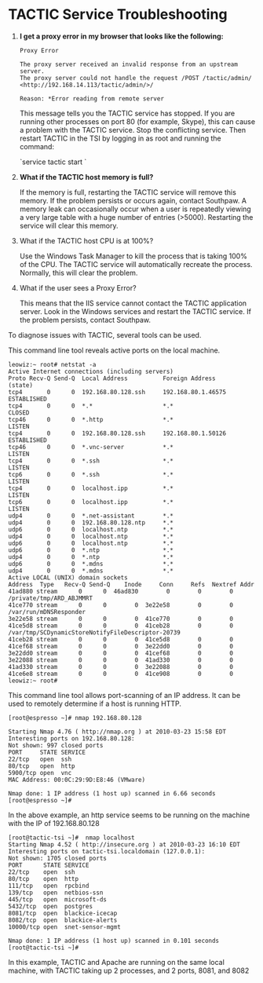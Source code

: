 # TACTIC Service Troubleshooting

1.  **I get a proxy error in my browser that looks like the following:**

        Proxy Error

        The proxy server received an invalid response from an upstream server.
        The proxy server could not handle the request /POST /tactic/admin/
        <http://192.168.14.113/tactic/admin/>/

        Reason: *Error reading from remote server

    This message tells you the TACTIC service has stopped. If you are
    running other processes on port 80 (for example, Skype), this can cause
    a problem with the TACTIC service. Stop the conflicting service. Then
    restart TACTIC in the TSI by logging in as root and running the command:

    \`service tactic start \`

2.  **What if the TACTIC host memory is full?**

    If the memory is full, restarting the TACTIC service will remove this memory. If the problem persists or occurs again, contact Southpaw. A
    memory leak can occasionally occur when a user is repeatedly viewing a
    very large table with a huge number of entries (&gt;5000). Restarting the
    service will clear this memory.

3.  What if the TACTIC host CPU is at 100%?

    Use the Windows Task Manager to kill the process that is taking 100% of
    the CPU. The TACTIC service will automatically recreate the process.
    Normally, this will clear the problem.

4.  What if the user sees a Proxy Error?

    This means that the IIS service cannot contact the TACTIC application server. Look in the Windows services and restart the TACTIC service. If
    the problem persists, contact Southpaw.

To diagnose issues with TACTIC, several tools can be used.

This command line tool reveals active ports on the local machine.

    leowiz:~ root# netstat -a
    Active Internet connections (including servers)
    Proto Recv-Q Send-Q  Local Address          Foreign Address        (state)
    tcp4       0      0  192.168.80.128.ssh     192.168.80.1.46575     ESTABLISHED
    tcp4       0      0  *.*                    *.*                    CLOSED
    tcp46      0      0  *.http                 *.*                    LISTEN
    tcp4       0      0  192.168.80.128.ssh     192.168.80.1.50126     ESTABLISHED
    tcp46      0      0  *.vnc-server           *.*                    LISTEN
    tcp4       0      0  *.ssh                  *.*                    LISTEN
    tcp6       0      0  *.ssh                  *.*                    LISTEN
    tcp4       0      0  localhost.ipp          *.*                    LISTEN
    tcp6       0      0  localhost.ipp          *.*                    LISTEN
    udp4       0      0  *.net-assistant        *.*
    udp4       0      0  192.168.80.128.ntp     *.*
    udp6       0      0  localhost.ntp          *.*
    udp4       0      0  localhost.ntp          *.*
    udp6       0      0  localhost.ntp          *.*
    udp6       0      0  *.ntp                  *.*
    udp4       0      0  *.ntp                  *.*
    udp6       0      0  *.mdns                 *.*
    udp4       0      0  *.mdns                 *.*
    Active LOCAL (UNIX) domain sockets
    Address  Type   Recv-Q Send-Q    Inode     Conn     Refs  Nextref Addr
    41ad880 stream      0      0  46ad830        0        0        0 /private/tmp/ARD_ABJMMRT
    41ce770 stream      0      0        0  3e22e58        0        0 /var/run/mDNSResponder
    3e22e58 stream      0      0        0  41ce770        0        0
    41ce5d8 stream      0      0        0  41ceb28        0        0 /var/tmp/SCDynamicStoreNotifyFileDescriptor-20739
    41ceb28 stream      0      0        0  41ce5d8        0        0
    41cef68 stream      0      0        0  3e22dd0        0        0
    3e22dd0 stream      0      0        0  41cef68        0        0
    3e22088 stream      0      0        0  41ad330        0        0
    41ad330 stream      0      0        0  3e22088        0        0
    41ce6e8 stream      0      0        0  41ce908        0        0
    leowiz:~ root#

This command line tool allows port-scanning of an IP address. It can be
used to remotely determine if a host is running HTTP.

    [root@espresso ~]# nmap 192.168.80.128

    Starting Nmap 4.76 ( http://nmap.org ) at 2010-03-23 15:58 EDT
    Interesting ports on 192.168.80.128:
    Not shown: 997 closed ports
    PORT     STATE SERVICE
    22/tcp   open  ssh
    80/tcp   open  http
    5900/tcp open  vnc
    MAC Address: 00:0C:29:9D:E8:46 (VMware)

    Nmap done: 1 IP address (1 host up) scanned in 6.66 seconds
    [root@espresso ~]#

In the above example, an http service seems to be running on the machine
with the IP of 192.168.80.128

    [root@tactic-tsi ~]#  nmap localhost
    Starting Nmap 4.52 ( http://insecure.org ) at 2010-03-23 16:10 EDT
    Interesting ports on tactic-tsi.localdomain (127.0.0.1):
    Not shown: 1705 closed ports
    PORT      STATE SERVICE
    22/tcp    open  ssh
    80/tcp    open  http
    111/tcp   open  rpcbind
    139/tcp   open  netbios-ssn
    445/tcp   open  microsoft-ds
    5432/tcp  open  postgres
    8081/tcp  open  blackice-icecap
    8082/tcp  open  blackice-alerts
    10000/tcp open  snet-sensor-mgmt

    Nmap done: 1 IP address (1 host up) scanned in 0.101 seconds
    [root@tactic-tsi ~]#

In this example, TACTIC and Apache are running on the same local
machine, with TACTIC taking up 2 processes, and 2 ports, 8081, and 8082
